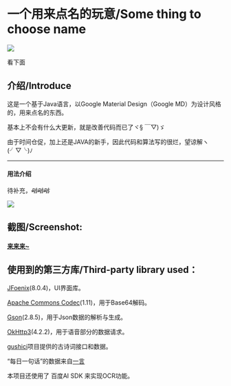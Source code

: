 # 一个用来点名的玩意/Some thing to choose name

![ ](https://github.com/eatenid/dogename/raw/master/top.png "哟嚯！")

看下面


## 介绍/Introduce
这是一个基于Java语言，以Google Material Design（Google MD）为设计风格的，用来点名的东西。

基本上不会有什么大更新，就是改善代码而已了ヾ§ ￣▽)ゞ

由于时间仓促，加上还是JAVA的新手，因此代码和算法写的很烂，望谅解ヽ(╯▽╰)ﾉ

------------


#### 用法介绍
待补充，*~~咕咕咕~~*

![ ](https://github.com/eatenid/dogename/raw/master/gugu.jpg "咕咕")

## 截图/Screenshot:

#### [来来来~](https://github.com/eatenid/dogename/blob/master/you-want.md "我要康康")


## 使用到的第三方库/Third-party library used：

[JFoenix](https://github.com/jfoenixadmin/JFoenix "JFoenix")(8.0.4)，UI界面库。

[Apache Commons Codec](http://commons.apache.org/proper/commons-codec/ "Apache Commons Codec")(1.11)，用于Base64解码。

[Gson](https://github.com/google/gson "Gson")(2.8.5)，用于Json数据的解析与生成。

[OkHttp3](https://github.com/square/okhttp "OkHttp")(4.2.2)，用于语音部分的数据请求。

[gushici](https://github.com/xenv/gushici/ "古诗词")项目提供的古诗词接口和数据。

“每日一句话”的数据来自[一言](https://hitokoto.cn/ "一言")

本项目还使用了 百度AI SDK 来实现OCR功能。

